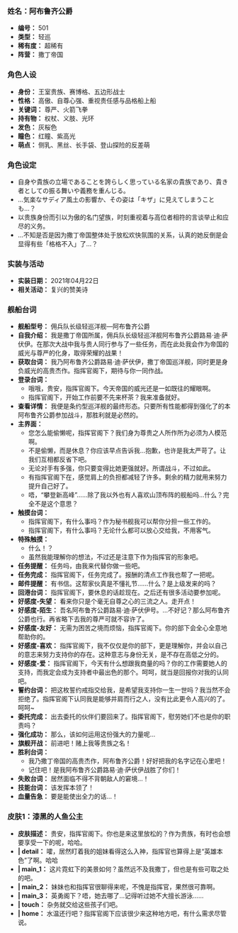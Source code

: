 ### 姓名：阿布鲁齐公爵
* **编号：** 501
* **类型：** 轻巡
* **稀有度：** 超稀有
* **阵营：** 撒丁帝国


### 角色人设
* **身份：** 王室贵族、赛博格、五边形战士
* **性格：** 高傲、自尊心强、重视责任感与品格船上船
* **关键词：** 尊严、火箭飞拳
* **持有物：** 权杖、义肢、光环
* **发色：** 灰桜色
* **瞳色：** 红瞳、紫高光
* **萌点：** 侧乳、黑丝、长手袋、登山探险的反差萌


### 角色设定
* 自身や貴族の立場であることを誇らしく思っている名家の貴族であり、貴き者としての振る舞いや義務を重んじる。
* …気楽なサディア風土の影響か、その姿は「キザ」に見えてしまうことも…？
* 以贵族身份而引以为傲的名门望族，时刻重视着与高位者相符的言谈举止和应尽的义务。
* …不知是否是因为撒丁帝国整体处于放松欢快氛围的关系，认真的她反倒是会显得有些「格格不入」了…？


### 实装与活动
* **实装日期：** 2021年04月22日
* **相关活动：** 复兴的赞美诗


### 舰船台词
* **舰船型号：** 佣兵队长级轻巡洋舰—阿布鲁齐公爵
* **自我介绍：** 我是撒丁帝国所属，佣兵队长级轻巡洋舰阿布鲁齐公爵路易·迪·萨伏伊。在那次大战中我与贵人同行参与了一些任务，而在此处我会作为帝国的威光与尊严的化身，取得荣耀的战果！
* **获取台词：** 我乃阿布鲁齐公爵路易·迪·萨伏伊，撒丁帝国巡洋舰，同时更是身负威光的高贵杰作。指挥官阁下，期待与你一同作战。
* **登录台词：**
  * 哦哦，贵安，指挥官阁下。今天帝国的威光还是一如既往的耀眼啊。
  * 指挥官阁下，开始工作前要不先来杯茶？我来准备就好。
* **查看详情：** 我便是条约型巡洋舰的最终形态。只要所有性能都得到强化了的本阿布鲁齐公爵参加战斗，那胜利就是必然的。
* **主界面：**
  * 您怎么能偷懒呢，指挥官阁下？我们身为尊贵之人所作所为必须为人模范啊。
  * 不是偷懒，而是休息？你应该早点告诉我…抱歉，也许是我太严苛了。让我们互相都反省下吧。
  * 无论对手有多强，你只要变得比她更强就好。所谓战斗，不过如此。
  * 有指挥官阁下在，感觉肩上的负担都减轻了许多。剩余的精力就用来努力提升自己好了。
  * 唔，“攀登新高峰”……除了我以外也有人喜欢山顶布阵的舰船吗…什么？完全不是这个意思？
* **触摸台词：**
  * 指挥官阁下，有什么事吗？作为秘书舰我可以帮你分担一些工作的。
  * 指挥官阁下，有什么事吗？无论什么都可以放心交给我，不用客气。
* **特殊触摸：**
  * 什么！？
  * 虽然我能理解你的想法，不过还是注意下作为指挥官的形象吧。
* **任务提醒：** 任务吗，由我来代替你做一些吧。
* **任务完成：** 指挥官阁下，任务完成了。报酬的清点工作我也帮了一把呢。
* **邮件提醒：** 有书信。这帮家伙真是不懂礼节……什么？是上级发来的吗？
* **回港台词：** 指挥官阁下，要休息的话趁现在。之后还有很多活动要参加呢。
* **好感度-失望：** 看来你只是个毫无自尊之心的三流之人。走开点！
* **好感度-陌生：** 吾名阿布鲁齐公爵路易·迪·萨伏伊号。…不好记？那么阿布鲁齐公爵也行。再省略下去我的尊严可就不容许了。
* **好感度-友好：** 无需为困苦之境而烦恼，指挥官阁下。你的部下会全心全意地帮助你的。
* **好感度-喜欢：** 指挥官阁下，我不仅仅是你的部下，更是理解你，并会以自己的意志来努力支持你的存在。这种意志与身份无关，是不存在高低之分的。
* **好感度-爱：** 指挥官阁下，今天有什么想跟我商量的吗？你的工作需要她人的支持，而我定会成为支持者中最出色的那个。呵呵，就当是回报你对我的认同吧。
* **誓约台词：** 把这枚誓约戒指交给我，是希望我支持你一生一世吗？我当然不会拒绝了。指挥官阁下认同我是能够并肩而行之人，没有比此更令人高兴的了。呵呵~
* **委托完成：** 出去委托的伙伴们要回来了。指挥官阁下，慰劳她们不也是你的职责吗？
* **强化成功：** 那么，该如何运用这份强大的力量呢…
* **旗舰开战：** 前进吧！赌上我等贵族之名！
* **胜利台词：**
  * 我乃撒丁帝国的高贵杰作，阿布鲁齐公爵！好好把我的名字记在心里吧！
  * 记住吧！是我阿布鲁齐公爵路易·迪·萨伏伊战胜了你们！
* **失败台词：** 居然面临不得不背朝敌人的窘境…！
* **技能台词：** 该发挥本领了！
* **血量告急：** 要是能使出全力的话…！


### 皮肤1：漆黑的人鱼公主
* **皮肤描述：** 贵安，指挥官阁下。你也是来这里放松的？作为贵族，有时也会想要享受一下的呢，哈哈。
* **| detail：** 嚯，居然盯着我的姐妹看得这么入神，指挥官也算得上是“英雄本色”了啊。哈哈
* **| main_1：** 这片霓虹下的美景如何？虽然远不及我撒丁，但也是有些可取之处的吧。
* **| main_2：** 妹妹也和指挥官很聊得来呢，不愧是指挥官，果然很可靠啊。
* **| main_3：** 英勇阁下？唔，她去哪了…记得听过她不大擅长游泳……
* **| touch：** 杂务就交给这些孩子们吧。
* **| home：** 水温还行吧？指挥官阁下应该很少来这种地方吧，有什么需求尽管说。
